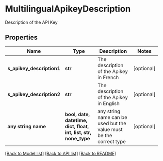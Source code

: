 # MultilingualApikeyDescription

Description of the API Key  

## Properties
Name | Type | Description | Notes
------------ | ------------- | ------------- | -------------
**s_apikey_description1** | **str** | The description of the Apikey in French | [optional] 
**s_apikey_description2** | **str** | The description of the Apikey in English | [optional] 
**any string name** | **bool, date, datetime, dict, float, int, list, str, none_type** | any string name can be used but the value must be the correct type | [optional]

[[Back to Model list]](../README.md#documentation-for-models) [[Back to API list]](../README.md#documentation-for-api-endpoints) [[Back to README]](../README.md)


